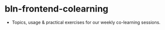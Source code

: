 # bln-frontend-colearning

- Topics, usage & practical exercises for our weekly co-learning sessions.

